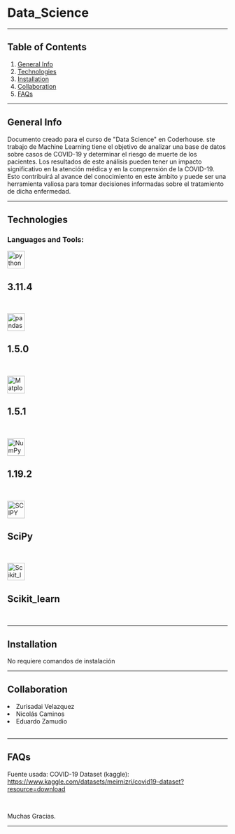# Data_Science

---

## Table of Contents

1. [General Info](#general-info)
2. [Technologies](#technologies)
3. [Installation](#installation)
4. [Collaboration](#collaboration)
5. [FAQs](#faqs)

---

## General Info

Documento creado para el curso de "Data Science" en Coderhouse. ste trabajo de Machine Learning tiene el objetivo de analizar una base de datos sobre casos de COVID-19 y determinar el riesgo de muerte de los pacientes. Los resultados de este análisis pueden tener un impacto significativo en la atención médica y en la comprensión de la COVID-19. Esto contribuirá al avance del conocimiento en este ámbito y puede ser una herramienta valiosa para tomar decisiones informadas sobre el tratamiento de dicha enfermedad.
<br>


---

## Technologies

<h3 align="left">Languages and Tools:</h3>
<p align="left"> 
<a href="https://www.python.org/" target="_blank" rel="noreferrer"> <img src="https://upload.wikimedia.org/wikipedia/commons/thumb/c/c3/Python-logo-notext.svg/172px-Python-logo-notext.svg.png" alt="python" width="40" height="40"/> </a> <h2>3.11.4</h2> 
<br>

<a href="https://pandas.pydata.org/" target="_blank" rel="noreferrer"> <img src="https://upload.wikimedia.org/wikipedia/commons/thumb/2/22/Pandas_mark.svg/375px-Pandas_mark.svg.png" alt="pandas" width="40" height="40"/> </a> <h2>1.5.0</h2>
<br>

<a href="https://matplotlib.org/" target="_blank" rel="noreferrer"> <img src="https://upload.wikimedia.org/wikipedia/commons/thumb/8/84/Matplotlib_icon.svg/375px-Matplotlib_icon.svg.png" alt="Matplotlib" width="40" height="40"/> </a> <h2>1.5.1</h2>
<br>

<a href="https://numpy.org/" target="_blank" rel="noreferrer"> <img src="https://upload.wikimedia.org/wikipedia/commons/3/31/NumPy_logo_2020.svg" alt="NumPy" width="40" height="40"/> </a> <h2>1.19.2</h2>
<br>

<a href="https://scipy.org/" target="_blank" rel="noreferrer"> <img src="https://upload.wikimedia.org/wikipedia/commons/b/b2/SCIPY_2.svg" alt="SCIPY" width="40" height="40"/></a> <h2>SciPy</h2>
<br>

<a href="https://scikit-learn.org/" target="_blank" rel="noreferrer"> <img src="https://upload.wikimedia.org/wikipedia/commons/0/05/Scikit_learn_logo_small.svg" alt="Scikit_learn" width="40" height="40"/> </a> <h2>Scikit_learn</h2></p>
<br>

---

## Installation

No requiere comandos de instalación

---

## Collaboration

<li>Zurisadai Velazquez</li>
<li>Nicolás Caminos</li>
<li>Eduardo Zamudio</li>
<br>

---

## FAQs

Fuente usada: COVID-19 Dataset (kaggle):
<a href="https://www.kaggle.com/datasets/meirnizri/covid19-dataset?resource=download" target="_blank" rel="noreferrer">https://www.kaggle.com/datasets/meirnizri/covid19-dataset?resource=download</a>


<br>

Muchas Gracias.
<br>

---
